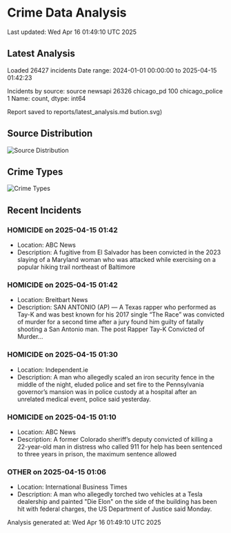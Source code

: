 # Crime Data Analysis
Last updated: Wed Apr 16 01:49:10 UTC 2025

## Latest Analysis

Loaded 26427 incidents
Date range: 2024-01-01 00:00:00 to 2025-04-15 01:42:23

Incidents by source:
source
newsapi           26326
chicago_pd          100
chicago_police        1
Name: count, dtype: int64

Report saved to reports/latest_analysis.md
bution.svg)

## Source Distribution
![Source Distribution](images/source_distribution.svg)

## Crime Types
![Crime Types](images/crime_types.svg)

## Recent Incidents

### HOMICIDE on 2025-04-15 01:42
- Location: ABC News
- Description: A fugitive from El Salvador has been convicted in the 2023 slaying of a Maryland woman who was attacked while exercising on a popular hiking trail northeast of Baltimore


### HOMICIDE on 2025-04-15 01:42
- Location: Breitbart News
- Description: SAN ANTONIO (AP) — A Texas rapper who performed as Tay-K and was best known for his 2017 single “The Race” was convicted of murder for a second time after a jury found him guilty of fatally shooting a San Antonio man.
The post Rapper Tay-K Convicted of Murder…


### HOMICIDE on 2025-04-15 01:30
- Location: Independent.ie
- Description: A man who allegedly scaled an iron security fence in the middle of the night, eluded police and set fire to the Pennsylvania governor’s mansion was in police custody at a hospital after an unrelated medical event, police said yesterday.


### HOMICIDE on 2025-04-15 01:10
- Location: ABC News
- Description: A former Colorado sheriff’s deputy convicted of killing a 22-year-old man in distress who called 911 for help has been sentenced to three years in prison, the maximum sentence allowed


### OTHER on 2025-04-15 01:06
- Location: International Business Times
- Description: A man who allegedly torched two vehicles at a Tesla dealership and painted "Die Elon" on the side of the building has been hit with federal charges, the US Department of Justice said Monday.

Analysis generated at: Wed Apr 16 01:49:10 UTC 2025

